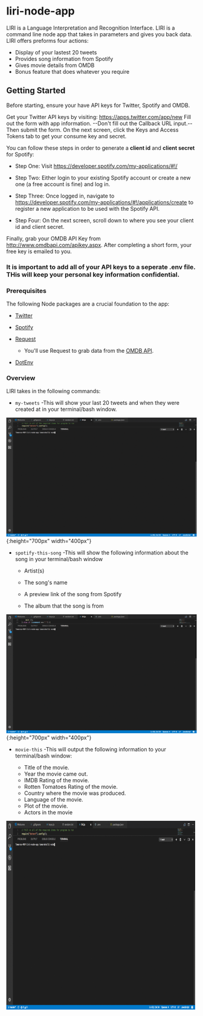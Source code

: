 # liri-node-app
LIRI is a Language Interpretation and Recognition Interface.  LIRI is a command line node app that takes in parameters and gives you back data.  LIRI offers preforms four actions:

* Display of your lastest 20 tweets
* Provides song information from Spotify
* Gives movie details from OMDB
* Bonus feature that does whatever you require 

## Getting Started

Before starting, ensure your have API keys for Twitter, Spotify and OMDB.

Get your Twitter API keys by visiting: <https://apps.twitter.com/app/new>
Fill out the form with app information. --Don't fill out the Callback URL input.-- Then submit the form.
On the next screen, click the Keys and Access Tokens tab to get your consume key and secret.

You can follow these steps in order to generate a **client id** and **client secret** for Spotify:

   * Step One: Visit <https://developer.spotify.com/my-applications/#!/>
   
   * Step Two: Either login to your existing Spotify account or create a new one (a free account is fine) and log in.

   * Step Three: Once logged in, navigate to <https://developer.spotify.com/my-applications/#!/applications/create> to register a new application to be used with the Spotify API. 

   * Step Four: On the next screen, scroll down to where you see your client id and client secret.

Finally, grab your OMDB API Key from <http://www.omdbapi.com/apikey.aspx>. After completing a short form, your free key is emailed to you.

### It is important to add all of your API keys to a seperate .env file.  THis will keep your personal key information confidential.

### Prerequisites

The following Node packages are a crucial foundation to the app:

   * [Twitter](https://www.npmjs.com/package/twitter)
   
   * [Spotify](https://www.npmjs.com/package/node-spotify-api)
   
   * [Request](https://www.npmjs.com/package/request)

     * You'll use Request to grab data from the [OMDB API](http://www.omdbapi.com).

   * [DotEnv](https://www.npmjs.com/package/dotenv)

### Overview

LIRI takes in the following commands:

* `my-tweets`
    -This will show your last 20 tweets and when they were created at in your terminal/bash window.

![Alt Text](https://github.com/Highlyne/liri-node-app/blob/master/images/tweet.gif){:height="700px" width="400px"}

* `spotify-this-song`
   -This will show the following information about the song in your terminal/bash window
     
     * Artist(s)
     
     * The song's name
     
     * A preview link of the song from Spotify
     
     * The album that the song is from

![Alt Text](https://github.com/Highlyne/liri-node-app/blob/master/images/spot.gif){:height="700px" width="400px"}

* `movie-this`
  -This will output the following information to your terminal/bash window:

    * Title of the movie.
    * Year the movie came out.
    * IMDB Rating of the movie.
    * Rotten Tomatoes Rating of the movie.
    * Country where the movie was produced.
    * Language of the movie.
    * Plot of the movie.
    * Actors in the movie

<img src="https://github.com/Highlyne/liri-node-app/blob/master/images/movie.gif" width="500" height="500">